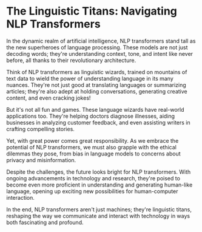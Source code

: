 # The Linguistic Titans: Navigating NLP Transformers

In the dynamic realm of artificial intelligence, NLP transformers stand tall as the new superheroes of language processing. These models are not just decoding words; they're understanding context, tone, and intent like never before, all thanks to their revolutionary architecture.

Think of NLP transformers as linguistic wizards, trained on mountains of text data to wield the power of understanding language in its many nuances. They're not just good at translating languages or summarizing articles; they're also adept at holding conversations, generating creative content, and even cracking jokes!

But it's not all fun and games. These language wizards have real-world applications too. They're helping doctors diagnose illnesses, aiding businesses in analyzing customer feedback, and even assisting writers in crafting compelling stories.

Yet, with great power comes great responsibility. As we embrace the potential of NLP transformers, we must also grapple with the ethical dilemmas they pose, from bias in language models to concerns about privacy and misinformation.

Despite the challenges, the future looks bright for NLP transformers. With ongoing advancements in technology and research, they're poised to become even more proficient in understanding and generating human-like language, opening up exciting new possibilities for human-computer interaction.

In the end, NLP transformers aren't just machines; they're linguistic titans, reshaping the way we communicate and interact with technology in ways both fascinating and profound.
